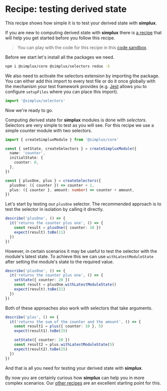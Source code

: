 # Recipe: testing derived state

This recipe shows how simple it is to test your derived state with **simplux**.

If you are new to computing derived state with **simplux** there is [a recipe](../computing-derived-state#readme) that will help you get started before you follow this recipe.

> You can play with the code for this recipe in this [code sandbox](https://codesandbox.io/s/github/MrWolfZ/simplux/tree/master/recipes/basics/testing-derived-state).

Before we start let's install all the packages we need.

```sh
npm i @simplux/core @simplux/selectors redux -S
```

We also need to activate the selectors extension by importing the package. You can either add this import to every test file or do it once globally with the mechanism your test framework provides (e.g. [Jest](https://jestjs.io/) allows you to configure `setupFiles` where you can place this import).

```ts
import '@simplux/selectors'
```

Now we're ready to go.

Computing derived state for **simplux** modules is done with _selectors_. Selectors are very simple to test as you will see. For this recipe we use a simple counter module with two selectors.

```ts
import { createSimpluxModule } from '@simplux/core'

const { setState, createSelectors } = createSimpluxModule({
  name: 'counter',
  initialState: {
    counter: 0,
  },
})

const { plusOne, plus } = createSelectors({
  plusOne: ({ counter }) => counter + 1,
  plus: ({ counter }, amount: number) => counter + amount,
})
```

Let's start by testing our `plusOne` selector. The recommended approach is to test the selector in isolation by calling it directly.

```ts
describe('plusOne', () => {
  it('returns the counter plus one', () => {
    const result = plusOne({ counter: 10 })
    expect(result).toBe(11)
  })
})
```

However, in certain scenarios it may be useful to test the selector with the module's latest state. To achieve this we can use `withLatestModuleState` after setting the module's state to the required value.

```ts
describe('plusOne', () => {
  it('returns the counter plus one', () => {
    setState({ counter: 20 })
    const result = plusOne.withLatestModuleState()
    expect(result).toBe(21)
  })
})
```

Both of these approaches also work with selectors that take arguments.

```ts
describe('plus', () => {
  it('returns the sum of the counter and the amount', () => {
    const result1 = plus({ counter: 10 }, 5)
    expect(result1).toBe(15)

    setState({ counter: 20 })
    const result2 = plus.withLatestModuleState(5)
    expect(result2).toBe(25)
  })
})
```

And that is all you need for testing your derived state with **simplux**.

By now you are certainly curious how **simplux** can help you in more complex scenarios. Our [other recipes](../../../../..#recipes) are an excellent starting point for this.
